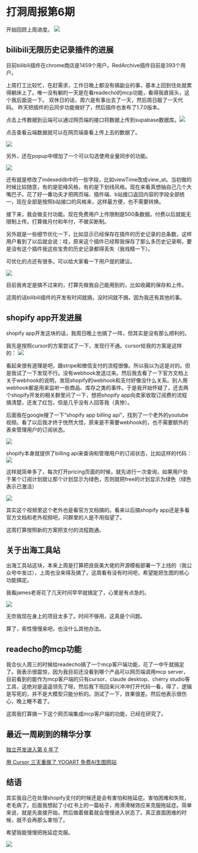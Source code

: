 # 打洞周报第6期
开始回顾上周进度。
![](https://cdn.mundane.ink/202505262256167.png)

## bilibili无限历史记录插件的进展

目前bilibili插件在chrome商店是1459个用户。RedArchive插件目前是393个用户。

上周打工比较忙，在赶需求，工作日晚上都没有搞副业的事，基本上回到住处就累得躺床上了。唯一没有躺的一天是在看readecho的mcp功能，看得我直摇头，这个我后面说一下。
双休日的话，周六是有事出去了一天，然后周日敲了一天代码。
昨天把插件的云同步功能做好了，然后插件也发布了1.7.0版本。

点击上传数据到云端可以通过网页端的接口将数据上传到supabase数据库。![](https://cdn.mundane.ink/202506162041711.png)

点击查看云端数据就可以在网页端查看上传上去的数据了。

![](https://cdn.mundane.ink/202506162044006.png)

另外，还在popup中增加了一个可以勾选使用全量同步的功能。

![](https://cdn.mundane.ink/202506162049818.png)

还有就是修改了indexeddb中的一些字段，比如viewTime改成view_at。当初做的时候比较随意，有的是驼峰风格，有的是下划线风格。现在来看真想抽自己几个大嘴巴子。花了好一番功夫才把网页端、插件端、b站接口返回内容的字段全部统一，现在全部是按照b站接口的风格来，这样最方便，也不需要转换。

接下来，我会做支付功能。现在免费用户上传限制是500条数据。付费以后就能无限制上传。打算做月付和年付，不做买断制。

另外就是一些细节优化一下，比如显示已经保存在插件的历史记录的总条数，这样用户看到了以后就会说：哇，原来这个插件已经帮我保存了那么多历史记录啊，要是没有这个插件我这些宝贵的历史记录都得丢失（我戏精一下）。

可优化的点还有很多。可以给大家看一下用户提的建议。

![](https://cdn.mundane.ink/202506162108630.png)

目前我肯定是搞不过来的，打算先做我自己能用到的，比如收藏的保存和上传。

这周的话bilibili插件的开发有时间就搞，没时间就不搞，因为我还有其他的事。

## shopify app开发进展

shopify app开发这块的话，我周日晚上也搞了一阵，但其实是没有那么顺利的。

我先是按照cursor的方案尝试了一下，发现行不通。cursor给我的方案是这样的：
![](https://cdn.mundane.ink/202506162113389.png)

看起来很有道理是吧，跟stripe和微信支付的流程很像。所以我以为这是对的。但是我试了一下发现不行。没有webhook发送过来。然后我去看了一下官方文档上关于webhook的说明，发现shopify的webhook和支付好像没什么关系。别人用webhook都是用来监听一些商品、库存之类的事件。于是我开始怀疑了，还去两个shopify开发的相关群里问了一下，想把shopify app向卖家收取订阅费的流程搞清楚，还发了红包，但是几乎没有人回答我（真惨）。

后面我在google搜了一下“shopify app billing api”，找到了一个老外的youtube视频。看了以后我才终于恍然大悟，原来是不需要webhook的，也不需要额外的表来管理用户的订阅状态。

![](https://cdn.mundane.ink/202506162119766.png)

shopify本身就提供了billing api来查询和管理用户的订阅状态，比如这样的代码：
![](https://cdn.mundane.ink/202506162125027.png)

这样就简单多了，每次打开pricing页面的时候，就先进行一次查询，如果用户处于某个订阅计划就让那个计划显示为绿色，否则就把free的计划显示为绿色（绿色表示已激活）

![](https://cdn.mundane.ink/202506162130977.png)

其实这个视频里这个老外也是看官方文档搞的。看来以后搞shopify app还是多看官方文档和老外视频吧，问群里的人是不用指望了。

这周打算按照新的方案把支付的流程跑通。

## 关于出海工具站

出海工具站这块，本来上周是打算把良辰美大佬的开源模板部署一下上线的（我公众号中发过），上周也没来得及搞了。这周看有没有时间吧，希望能把生图的核心功能搞定。

我看james老哥花了几天时间早早就搞定了，心里是有点急的。

![](https://cdn.mundane.ink/202506162142567.jpg)

无奈我现在身上的项目太多了。时间不够用，这真是个问题。

算了，索性慢慢来吧，也没什么其他办法。
## readecho的mcp功能

我合伙人周三的时候给readecho搞了一个mcp客户端功能，花了一中午就搞定了。我表示很震惊，因为我目前还没看到哪个产品可以网页端调用mcp server，目前看到的能作为mcp客户端的只有cursor、claude desktop、cherry studio等工具，这绝对是遥遥领先了呀。然后我下班回来兴冲冲打开代码一看，得了，逻辑是写死的，并不是大模型只能分析的。测试了一下，效果很差。然后他表示很伤心，晚上睡不着了。

这周我打算搞一下这个网页端集成mcp客户端的功能，已经在研究了。


## 最近一周刷到的精华分享
[独立开发进入第 6 年了](https://mp.weixin.qq.com/s/lhKtz7nJ_sstkqM_kAu8pw)

[用 Cursor 三天重做了 YOOART 免费AI生图网站](https://mp.weixin.qq.com/s/ywJAB36Ak18jCdWBfbvkQg)

## 结语

其实我自己在处理shopify支付的时候还是会有害怕和拖延症。害怕困难和失败，老毛病了。后面我想起了小红书上的一篇帖子，用滑滑梯效应来克服拖延症。简单来说，就是先直接开始，然后做着做着就会慢慢进入状态了。真正直面困难的时候，就不会再那么害怕了。

希望我能慢慢把拖延症克服。

![](https://cdn.mundane.ink/202506162235955.jpg)

